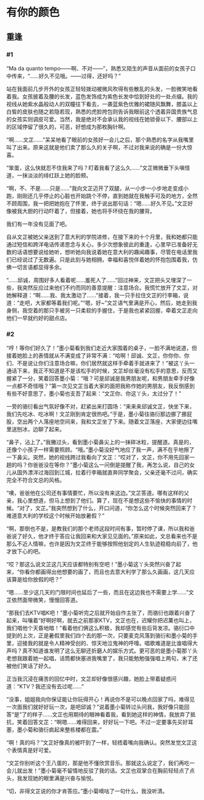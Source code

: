 # 有你的颜色

## 重逢

### #1

“Ma da quanto tempo——啊、不对——”，熟悉又陌生的声音从面前的女孩子口中传来，“……好久不见哦。——过得，还好吗？”

站在我面前几步开外的女孩正轻轻拨动被微风吹得有些散乱的头发，一脸微笑地看着我。女孩披着及腰的长发，蓝色发饰成为紫色长发中恰到好处的一处点缀。我的视线从她紫水晶般动人的双瞳往下看去，一袭蓝紫色优雅的裙随风飘舞，膝盖以上白皙的皮肤也随之若隐若现，熟悉的虎脸挎包则告诉我眼前这个透着异国贵族气息的女孩实则调皮可爱。当然，我是绝对不会承认我的视线在她锁骨以下、腰部以上的区域停留了很久的，可恶，好想成为那枚胸针啊。

“啊……文芷……”呆呆地看了眼前的女孩好一会儿之后，那个熟悉的名字从我嘴里叫了出来。原来这就是他们卖了那么久的关子啊，不过对我来说的确是一份大惊喜。

“笨蛋，这么快就忍不住我来了吗？盯着我看了这么久……”文芷微微垂下头嗔怪道，一抹淡淡的绯红跃上她的脸颊。

“啊，不、不是……只是……”我向文芷迈开了双腿，从一小步一小步地走变成小跑，刚刚还几乎停止的心脏也开始跳个不停，直到她就在我触手可及的地方，全然不顾周围，我一把把她抱在了怀里，终于说出那句话：“嗯……好久不见。”文芷好像被我大胆的行动吓着了，但接着，她也将手环绕在我的腰背。

我们有一年没有见面了吧。

自从文芷被她父亲送到了意大利的学院进修，在接下来的十个月里，我和她都只能通过短信和跨洋电话传递思念与关心，多少次想象彼此的重逢，心里早已准备好无数的话语想要说给她听，想听她向我说着她在意大利的趣闻趣事，尽管在电话里我们已经说过了无数遍。只是此刻与她相拥，幸福和喜悦伴着她的怀抱包围着我，仿佛一切言语都显得多余。

“……邱诚，周围好多人看着呢……羞死人了……”回过神来，文芷把头又埋深了一些，我突然反应过来他们不约而同的善意提醒：注意场合。我慌忙放开了文芷，对她解释道：“啊……我、我太激动了……”接着，我一只手拉住文芷的行李箱，说道：“走吧，大家都等着我们呢。”“嗯，好~”文芷语气里满是开心，然后，她走到我身侧，我空着的那只手被另一只柔软的手握住，于是我也紧紧回握，牵着文芷走向他们一早就约好的甜点店。

### #2

“哼！等你们好久了！”墨小菊看到我们走近大家围着的桌子，一脸不满地说道，但接着她脸上的表情就从不满变成了非常不满：“哈啊！邱诚、文芷，你你你、你们、不是说让你们注意场合嘛，你们居然就这样手牵着手就进来了！”被这丫头一通话下来，我正不知道是不是该松手的时候，文芷却丝毫没有松手的意思，反而又握紧了一分，笑着回答墨小菊：“哦？可是邱诚是我男朋友呢，和男朋友牵手好像一点都不奇怪哦？”第一次见文芷当着大家的面把我称作她的男朋友，我反倒感到有些不好意思了，墨小菊也支吾了起来：“文芷你、你这丫头，太过分了！”

一旁的骆衍看出气氛好像不对，赶紧出来打圆场：“来来来邱诚文芷，快坐下来，我们先吃冰、吃冰啊！文芷刚到肯定很热吧。”于是，墨小菊往骆衍那边挪了挪屁股，空出两个人落座地空间来，我和文芷坐了下来。随着文芷落座，大家便边往嘴里送刨冰，边聊了起来。

“鼻子，沾上了。”我撇过头，看到墨小菊鼻尖上的一抹碎冰粒，提醒道。真是的，还像个小孩子一样需要照顾。“哦。”墨小菊没好气地应了我一声，满不在乎地擦了一下鼻尖。突然，她的视线跨过我看向了文芷：“哎对了，文芷，你不用先回家一趟的吗？你爸爸没在等你？”墨小菊这么一问倒是提醒了我，再怎么说，自己的女儿从国外漂洋过海回到江城，拉着行李箱就直奔同学聚会，父亲还毫不过问，确实完全不符合文总的风格。

“噢，爸爸他在公司还有事情要忙，所以没有来这边。”文芷答道。哪有这样的父亲，我心里想道，但马上想到了他们。算了，现在不是想这些不愉快的事情的时候。“对了，文芷。”我突然想到了什么，开口问道，“你怎么这个时候突然回来了？难道意大利的学校这个时候开始放暑假？”

“啊，那倒也不是，是教我们的那个老师这段时间有事，暂时停了课，所以我和爸爸说了好久，他才终于答应让我回来和大家见见面的。”原来如此，文总看来也不是那么不近人情嘛，也许是因为文芷终于能够按照他划定的人生轨迹稳稳向前了，他才放下心的吧。

“哎？那这么说文芷这几天应该都特别有空吧！”墨小菊这丫头突然兴奋了起来，“你看你都画得出他想要的画了，而且也去意大利学了那么久画画，这几天应该算是给你放假的吧？”

“嗯……至少这几天的门限时间也延后了一些，而且在这边我也不需要上学……”文芷依然面带微笑，慢慢回答道。

“那我们去KTV唱K吧！”墨小菊听完之后就开始自作主张了，而骆衍也跟着兴奋了起来，叫嚷着“好啊好啊，就去之前那家KTV，文芷也在，迟耀你把迟菓也叫上，我们唱他个天昏地暗！”看着他们俩这么积极，我却感觉有些后背发凉。骆衍口中提到的上次，正是暑假里我们四个去的那一次，只要麦克风落到骆衍和墨小菊的手里，迎接我的就是令人精神受创的、惊天地泣鬼神的呼嚎。唱歌难道是比谁唱得大声吗？真不知道谁发明了这么无聊还折磨人的娱乐方式。更可恶的是墨小菊那丫头老想我跟着她一起唱，话筒都快塞进我嘴里了，我只能勉勉强强唱上两句，末了还被他们笑话了好久。

正当我沉浸在痛苦的回忆中时，文芷却好像很感兴趣，她脸上带着疑惑问道：“KTV？我还没有去过呢……”

“没事，姐姐我向你保证能让你玩得开心！再说你不是可以晚点回家了吗，难得见一次面我们就好好玩一次，是吧邱诚？”说着墨小菊转过头问我，我好像只能回答“是”了的样子……文芷也用期待的眼神看着我，看到她这样的神情，我放弃了抵抗，笑着回答文芷：“啊嗯……难得回来，好好玩一下吧。不过一定要事先买好耳塞，墨小菊和骆衍疯起来整栋楼都在震。”

“啊！真的吗？”文芷好像真的被吓到了一样，轻捂着嘴向我确认。突然发觉文芷这个表情真是好可爱。

“文芷你别听这个王八蛋的，那是他不懂欣赏音乐。那就这么说定了，我们再吃一会儿就出发！”墨小菊毫不留情地反驳了我的话。文芷也双掌合在胸前轻轻点了点头，我发现她的眼里满是兴奋与愉悦。

“切，非得文芷说的你才肯答应。”墨小菊嘀咕了一句什么，我没听清。